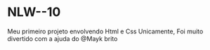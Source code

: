 # NLW--10
Meu primeiro projeto envolvendo Html e Css Unicamente, Foi muito divertido com a ajuda do @Mayk brito
